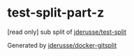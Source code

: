 # test-split-part-z

[read only] sub split of [jderusse/test-split](https://github.com/jderusse/test-split)

Generated by [jderusse/docker-gitsplit](https://github.com/jderusse/docker-gitsplit)
